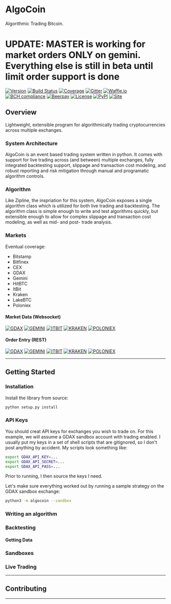 # AlgoCoin
Algorithmic Trading Bitcoin. 

# UPDATE: MASTER is working for market orders ONLY on gemini. Everything else is still in beta until limit order support is done

[![Version](https://img.shields.io/badge/version-0.0.2-lightgrey.svg)](https://img.shields.io/badge/version-0.0.2-lightgrey.svg)
[![Build Status](https://travis-ci.org/timkpaine/algo-coin.svg?branch=master)](https://travis-ci.org/timkpaine/algo-coin)
[![Coverage](https://codecov.io/gh/timkpaine/algo-coin/coverage.svg?branch=master&token=JGqz8ChQxd)](https://codecov.io/gh/timkpaine/algo-coin)
[![Gitter](https://img.shields.io/gitter/room/nwjs/nw.js.svg)](https://gitter.im/algo-coin/Lobby)
[![Waffle.io](https://badge.waffle.io/timkpaine/algo-coin.png?label=ready&title=Ready)](https://waffle.io/timkpaine/algo-coin?utm_source=badge)
[![BCH compliance](https://bettercodehub.com/edge/badge/timkpaine/algo-coin?branch=master)](https://bettercodehub.com/)
[![Beerpay](https://beerpay.io/timkpaine/algo-coin/badge.svg?style=flat)](https://beerpay.io/timkpaine/algo-coin)
[![License](https://img.shields.io/github/license/timkpaine/algo-coin.svg)]()
[![PyPI](https://img.shields.io/pypi/v/algocoin.svg)]()
[![Site](https://img.shields.io/badge/Site--grey.svg?colorB=FFFFFF)](http://paine.nyc/algo-coin)

## Overview 
Lightweight, extensible program for algorithmically trading cryptocurrencies across multiple exchanges. 

### System Architecture
AlgoCoin is an event based trading system written in python. It comes with support for live trading across (and between) multiple exchanges, fully integrated backtesting support, slippage and transaction cost modeling, and robust reporting and risk mitigation through manual and programatic algorithm controls.

### Algorithm
Like Zipline, the inspriation for this system, AlgoCoin exposes a single algorithm class which is utilized for both live trading and backtesting. The algorithm class is simple enough to write and test algorithms quickly, but extensible enough to allow for complex slippage and transaction cost modeling, as well as mid- and post- trade analysis.  

### Markets
Eventual coverage:

- Bitstamp
- Bitfinex
- CEX
- GDAX 
- Gemini 
- HitBTC
- ItBit
- Kraken
- LakeBTC
- Poloniex

#### Market Data (Websocket)
[![GDAX](https://img.shields.io/badge/GDAX-OK-brightgreen.svg)](https://img.shields.io/badge/GDAX-OK-brightgreen.svg)
[![GEMINI](https://img.shields.io/badge/Gemini-OK-brightgreen.svg)](https://img.shields.io/badge/Gemini-OK-brightgreen.svg)
[![ITBIT](https://img.shields.io/badge/ItBit-ERR-brightred.svg)](https://img.shields.io/badge/ItBit-ERR-brightred.svg)
[![KRAKEN](https://img.shields.io/badge/Kraken-ERR-brightred.svg)](https://img.shields.io/badge/Kraken-ERR-brightred.svg)
[![POLONIEX](https://img.shields.io/badge/Poloniex-ERR-brightred.svg)](https://img.shields.io/badge/Poloniex-ERR-brightred.svg)

#### Order Entry (REST)
[![GDAX](https://img.shields.io/badge/GDAX-OK-brightgreen.svg)](https://img.shields.io/badge/GDAX-OK-brightgreen.svg)
[![GEMINI](https://img.shields.io/badge/Gemini-OK-brightgreen.svg)](https://img.shields.io/badge/Gemini-OK-brightgreen.svg)
[![ITBIT](https://img.shields.io/badge/ItBit-ERR-brightred.svg)](https://img.shields.io/badge/ItBit-ERR-brightred.svg)
[![KRAKEN](https://img.shields.io/badge/Kraken-ERR-brightred.svg)](https://img.shields.io/badge/Kraken-ERR-brightred.svg)
[![POLONIEX](https://img.shields.io/badge/Poloniex-ERR-brightred.svg)](https://img.shields.io/badge/Poloniex-ERR-brightred.svg)

---

## Getting Started

### Installation
Install the library from source:

```python
python setup.py install
```

### API Keys
You should creat API keys for exchanges you wish to trade on. For this example, we will assume a GDAX sandbox account with trading enabled. I usually put my keys in a set of shell scripts that are gitignored, so I don't post anything by accident. My scripts look something like:

```bash
export GDAX_API_KEY=...
export GDAX_API_SECRET=...
export GDAX_API_PASS=...
```

Prior to running, I then source the keys I need. 

Let's make sure everything worked out by running a sample strategy on the GDAX sandbox exchange:

```bash
python3 -m algocoin --sandbox
```

### Writing an algorithm

### Backtesting

#### Getting Data

### Sandboxes

### Live Trading

---

## Contributing

---
